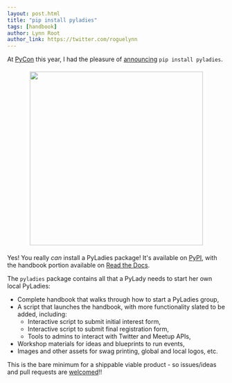 ```yaml
---
layout: post.html
title: "pip install pyladies"
tags: [handbook]
author: Lynn Root
author_link: https://twitter.com/roguelynn
---
```


At [PyCon][pycon] this year, I had the pleasure of [announcing][announcing] `pip install pyladies`.  

<img src="{{ get_asset('images/pipinstall.png') }}" width="400" style="display:block;margin-left:auto;margin-right:auto;border-style:solid;border-width:6px;border-color:white;"/>

Yes! You really *can* install a PyLadies package!  It's available on [PyPI][pypi], with the handbook portion available on [Read the Docs][rtds].

The `pyladies` package contains all that a PyLady needs to start her own local PyLadies:

* Complete handbook that walks through how to start a PyLadies group,
* A script that launches the handbook, with more functionality slated to be added, including:
	* Interactive script to submit initial interest form,
	* Interactive script to submit final registration form,
	* Tools to admins to interact with Twitter and Meetup APIs,
* Workshop materials for ideas and blueprints to run events,
* Images and other assets for swag printing, global and local logos, etc.

This is the bare minimum for a shippable viable product - so issues/ideas and pull requests are [welcomed][welcomed]!!


[pycon]: https://us.pycon.org/2014
[announcing]: http://pyvideo.org/video/2680/lightning-talks-friday-afternoon
[pypi]: https://pypi.python.org/pypi/pyladies/2.0.1
[rtds]: http://kit.pyladies.com
[welcomed]: https://github.com/pyladies/pyladies-kit